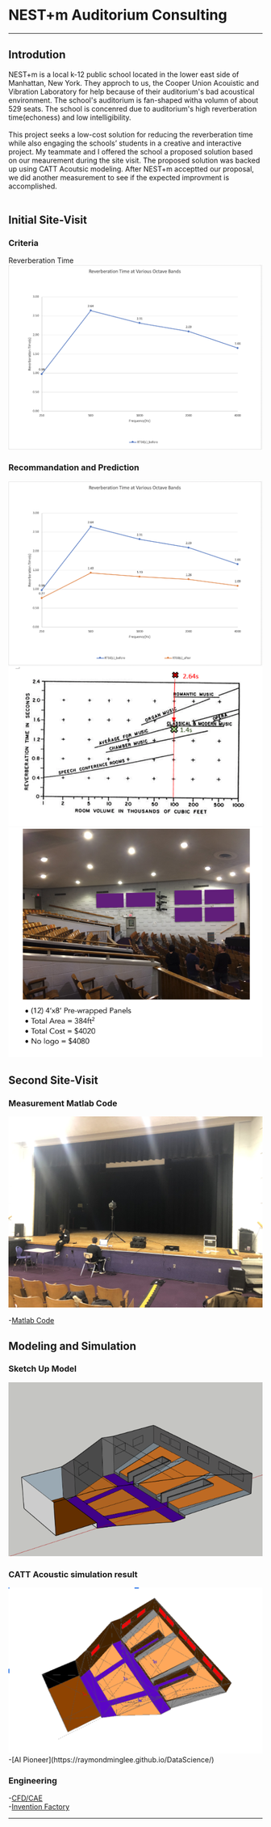 <br>
<br>

# NEST+m Auditorium Consulting

---

## Introdution
NEST+m is a local k-12 public school located in the lower east side of Manhattan, New York. They approch to us, the Cooper Union Acouistic and Vibration Laboratory for help
because of their auditorium's bad acoustical environment. The school's auditorium is fan-shaped witha volumn of about 529 seats. The school is concenred due to auditorium's high reverberation time(echoness) and low intelligibility. 
<br><br>
This project seeks a low-cost solution for reducing the reverberation time while also engaging the
schools’ students in a creative and interactive project. My teammate and I offered the school a proposed solution based on our meaurement during the site visit. The proposed solution was backed up using CATT Acoutsic modeling.
After NEST+m acceptted our proposal, we did another measurement to see if the expected improvment is accomplished. 
<br><br>

## Initial Site-Visit
### Criteria
Reverberation Time
<img src="pic/RT_mea.png?raw=true"/>
<br>
### Recommandation and Prediction
<img src="pic/RT_both.png?raw=true"/>
<img src="pic/compare.png?raw=true"/>
<img src="pic/proposal.png?raw=true"/>


## Second Site-Visit
### Measurement Matlab Code
<img src="pic/measure.jpg?raw=true"/>

-[Matlab Code](https://github.com/raymondminglee/Acoustic-Consulting)

## Modeling and Simulation
### Sketch Up Model
<img src="pic/sketchup.png?raw=true"/>

### CATT Acoustic simulation result
<img src="pic/catt.png?raw=true"/>



<br>
-[AI Pioneer](https://raymondminglee.github.io/DataScience/)

### Engineering
-[CFD/CAE](https://raymondminglee.github.io/Engineering/)
<br>
-[Invention Factory](https://raymondminglee.github.io/Engineering/)

---




